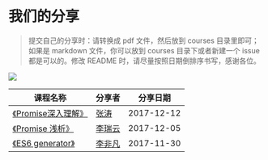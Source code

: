 # 我们的分享

>提交自己的分享时：请转换成 pdf 文件，然后放到 courses 目录里即可；如果是 markdown 文件，你可以放到 courses 目录下或者新建一个 issue 都是可以的。修改 README 时，请尽量按照日期倒排序书写，感谢各位。

![](https://user-images.githubusercontent.com/1744713/33865765-2ce57ebe-df2e-11e7-9377-4eb9d7cca518.png)

课程名称 | 分享者 | 分享日期
--- | --- | ---
[《Promise深入理解》](https://github.com/jdf2e/share_course/issues/1) | [张涛](https://github.com/YeaseonZhang) | 2017-12-12
[《Promise 浅析》](http://slides.com/phoebe_li/promise) | [李瑞云](https://github.com/804607269) | 2017-12-05
[《ES6 generator》](./courses/ES6-generator.pdf) | [李非凡](https://github.com/Franslee) | 2017-11-30
